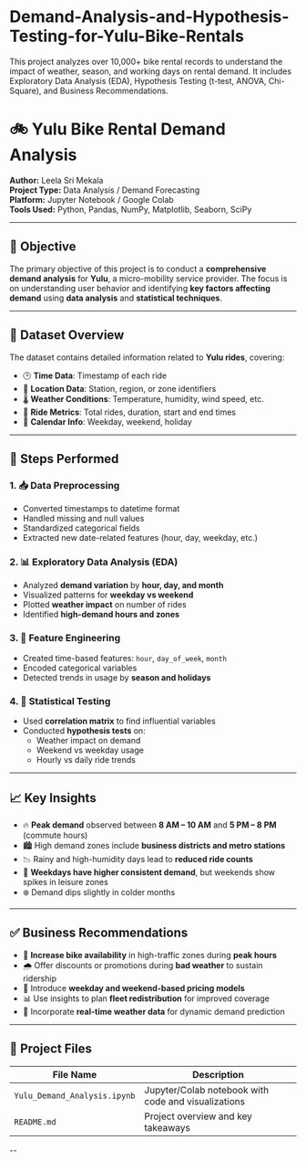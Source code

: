 # Demand-Analysis-and-Hypothesis-Testing-for-Yulu-Bike-Rentals
This project analyzes over 10,000+ bike rental records to understand the impact of weather, season, and working days on rental demand. It includes Exploratory Data Analysis (EDA), Hypothesis Testing (t-test, ANOVA, Chi-Square), and Business Recommendations.
# 🚲 Yulu Bike Rental Demand Analysis

**Author:** Leela Sri Mekala  
**Project Type:** Data Analysis / Demand Forecasting  
**Platform:** Jupyter Notebook / Google Colab  
**Tools Used:** Python, Pandas, NumPy, Matplotlib, Seaborn, SciPy

---

## 📌 **Objective**

The primary objective of this project is to conduct a **comprehensive demand analysis** for **Yulu**, a micro-mobility service provider. The focus is on understanding user behavior and identifying **key factors affecting demand** using **data analysis** and **statistical techniques**.

---

## 📂 **Dataset Overview**

The dataset contains detailed information related to **Yulu rides**, covering:

- 🕒 **Time Data**: Timestamp of each ride
- 📍 **Location Data**: Station, region, or zone identifiers
- 🌡️ **Weather Conditions**: Temperature, humidity, wind speed, etc.
- 🛴 **Ride Metrics**: Total rides, duration, start and end times
- 📅 **Calendar Info**: Weekday, weekend, holiday

---

## 🔧 **Steps Performed**

### 1. 📥 **Data Preprocessing**
- Converted timestamps to datetime format
- Handled missing and null values
- Standardized categorical fields
- Extracted new date-related features (hour, day, weekday, etc.)

### 2. 📊 **Exploratory Data Analysis (EDA)**
- Analyzed **demand variation** by **hour, day, and month**
- Visualized patterns for **weekday vs weekend**
- Plotted **weather impact** on number of rides
- Identified **high-demand hours and zones**

### 3. 📆 **Feature Engineering**
- Created time-based features: `hour`, `day_of_week`, `month`
- Encoded categorical variables
- Detected trends in usage by **season and holidays**

### 4. 🧪 **Statistical Testing**
- Used **correlation matrix** to find influential variables
- Conducted **hypothesis tests** on:
  - Weather impact on demand
  - Weekend vs weekday usage
  - Hourly vs daily ride trends

---

## 📈 **Key Insights**

- 🔥 **Peak demand** observed between **8 AM – 10 AM** and **5 PM – 8 PM** (commute hours)
- 🏙️ High demand zones include **business districts and metro stations**
- 📉 Rainy and high-humidity days lead to **reduced ride counts**
- 📅 **Weekdays have higher consistent demand**, but weekends show spikes in leisure zones
- ❄️ Demand dips slightly in colder months

---

## ✅ **Business Recommendations**

- 📍 **Increase bike availability** in high-traffic zones during **peak hours**
- 🌧️ Offer discounts or promotions during **bad weather** to sustain ridership
- 📆 Introduce **weekday and weekend-based pricing models**
- 📊 Use insights to plan **fleet redistribution** for improved coverage
- 🧠 Incorporate **real-time weather data** for dynamic demand prediction

---

## 📁 **Project Files**

| File Name                         | Description                                      |
|----------------------------------|--------------------------------------------------|
| `Yulu_Demand_Analysis.ipynb`     | Jupyter/Colab notebook with code and visualizations |
| `README.md`                      | Project overview and key takeaways               |

--
